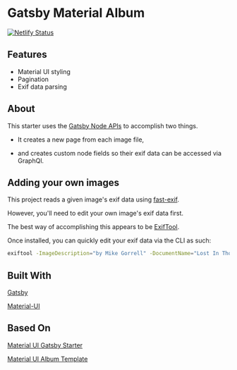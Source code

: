 # Gatsby Material Album

[![Netlify Status](https://api.netlify.com/api/v1/badges/89ff37d0-a506-4c9c-ab1c-f61ce3614323/deploy-status)](https://app.netlify.com/sites/leeleeswreaths/deploys)

## Features

* Material UI styling
* Pagination
* Exif data parsing

## About

This starter uses the [Gatsby Node APIs](https://www.gatsbyjs.org/docs/node-apis/) to accomplish two things.

- It creates a new page from each image file,

- and creates custom node fields so their exif data can be accessed via GraphQl.



## Adding your own images

This project reads a given image's exif data using [fast-exif](https://www.npmjs.com/package/fast-exif).

However, you'll need to edit your own image's exif data first.

The best way of accomplishing this appears to be [ExifTool](https://www.sno.phy.queensu.ca/~phil/exiftool/).

Once installed, you can quickly edit your exif data via the CLI as such:

```sh
exiftool -ImageDescription="by Mike Gorrell" -DocumentName="Lost In Thought" -Copyright="https://unsplash.com/@mikegorrell" src/images/mike-gorrell-61cMb0WQAMA-unsplash.jpg
```


## Built With

[Gatsby](https://github.com/gatsbyjs/gatsby)

[Material-UI](https://github.com/mui-org/material-ui)

## Based On

[Material UI Gatsby Starter](https://github.com/mui-org/material-ui/tree/master/examples/gatsby)

[Material UI Album Template](https://github.com/mui-org/material-ui/tree/master/docs/src/pages/getting-started/templates/album)





